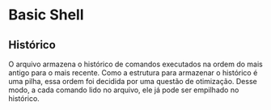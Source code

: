 # Basic Shell

## Histórico

O arquivo armazena o histórico de comandos executados na ordem do mais antigo para o mais recente. Como a estrutura para armazenar o histórico é uma pilha, essa ordem foi decidida por uma questão de otimização. Desse modo, a cada comando lido no arquivo, ele já pode ser empilhado no histórico.
